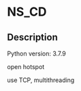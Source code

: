 <!--
 * @Author: Thoma411
 * @Date: 2023-04-26 18:12:31
 * @LastEditTime: 2023-05-24 19:26:24
 * @Description: 
-->
# NS_CD

## Description

Python version: 3.7.9

open hotspot

use TCP, multithreading
